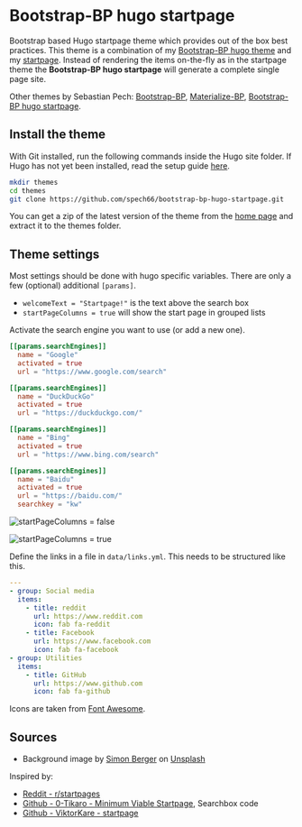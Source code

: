 # Bootstrap-BP hugo startpage

Bootstrap based Hugo startpage theme which provides out of the box best practices.
This theme is a combination of my [Bootstrap-BP hugo theme](https://github.com/spech66/bootstrap-bp-hugo-theme) and my [startpage](https://github.com/spech66/startpage).
Instead of rendering the items on-the-fly as in the startpage theme the **Bootstrap-BP hugo startpage** will generate a complete single page site.

Other themes by Sebastian Pech: [Bootstrap-BP](https://github.com/spech66/bootstrap-bp-hugo-theme), [Materialize-BP](https://github.com/spech66/materialize-bp-hugo-theme),
[Bootstrap-BP hugo startpage](https://github.com/spech66/bootstrap-bp-hugo-startpage).

## Install the theme

With Git installed, run the following commands inside the Hugo site folder. If Hugo has not yet been installed, read the setup guide [here](https://gohugo.io/overview/installing/).

```sh
mkdir themes
cd themes
git clone https://github.com/spech66/bootstrap-bp-hugo-startpage.git
```

You can get a zip of the latest version of the theme from the [home page](https://github.com/spech66/bootstrap-bp-hugo-theme) and extract it to the themes folder.

## Theme settings

Most settings should be done with hugo specific variables. There are only a few (optional) additional `[params]`.

* `welcomeText = "Startpage!"` is the text above the search box
* `startPageColumns = true` will show the start page in grouped lists

Activate the search engine you want to use (or add a new one).

```toml
[[params.searchEngines]]
  name = "Google"
  activated = true
  url = "https://www.google.com/search"

[[params.searchEngines]]
  name = "DuckDuckGo"
  activated = true
  url = "https://duckduckgo.com/"

[[params.searchEngines]]
  name = "Bing"
  activated = true
  url = "https://www.bing.com/search"

[[params.searchEngines]]
  name = "Baidu"
  activated = true
  url = "https://baidu.com/"
  searchkey = "kw"
```

![startPageColumns = false](https://raw.githubusercontent.com/spech66/bootstrap-bp-hugo-startpage/master/images/screenshot.png)

![startPageColumns = true](https://raw.githubusercontent.com/spech66/bootstrap-bp-hugo-startpage/master/images/screenshot2.png)

Define the links in a file in `data/links.yml`. This needs to be structured like this.

```yml
---
- group: Social media
  items:
    - title: reddit
      url: https://www.reddit.com
      icon: fab fa-reddit
    - title: Facebook
      url: https://www.facebook.com
      icon: fab fa-facebook
- group: Utilities
  items:
    - title: GitHub
      url: https://www.github.com
      icon: fab fa-github
```

Icons are taken from [Font Awesome](https://fontawesome.com/icons?d=gallery).

## Sources

* Background image by [Simon Berger](https://unsplash.com/@8moments?utm_source=unsplash&utm_medium=referral&utm_content=creditCopyText) on [Unsplash](https://unsplash.com/s/photos/animation-scenery?utm_source=unsplash&utm_medium=referral&utm_content=creditCopyText)

Inspired by:

* [Reddit - r/startpages](https://www.reddit.com/r/startpages/)
* [Github - 0-Tikaro - Minimum Viable Startpage](https://github.com/0-Tikaro/minimum-viable-startpage), Searchbox code
* [Github - ViktorKare - startpage](https://github.com/ViktorKare/startpage)
